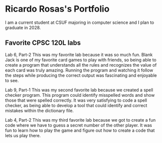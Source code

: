 
# Ricardo Rosas's Portfolio

I am a current student at CSUF majoring in computer science and I plan to graduate in 2028.

## Favorite CPSC 120L labs

Lab 6, Part-2
This was my favorite lab because it was so much fun. Blank Jack is one of my favorite card games to play with friends, so being able to create a program that understands all the rules and recognizes the value of each card was truly amazing. Running the program and watching it follow the steps while producing the correct output was fascinating and enjoyable to see.

Lab 9, Part-1
This was my second favorite lab because we created a spell checker program. This program could identify misspelled words and show those that were spelled correctly. It was very satisfying to code a spell checker, as being able to develop a tool that could identify and correct mistakes within the dictionary file.

Lab 4, Part-2
This was my third favorite lab because we got to create a fun code where we have to guess a secret number of the other player. It was fun to learn how to play the game and figure out how to create a code that lets us play there.